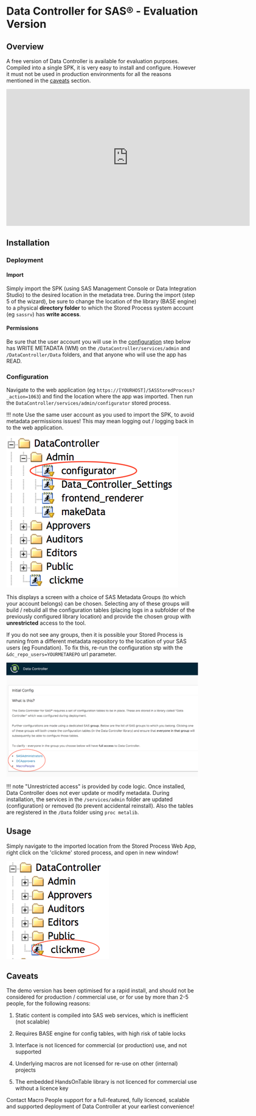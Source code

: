 # Data Controller for SAS® - Evaluation Version

## Overview
A free version of Data Controller is available for evaluation purposes. Compiled into a single SPK, it is very easy to install and configure.  However it must not be used in production environments for all the reasons mentioned in the [caveats](#caveats) section.

<iframe src="https://player.vimeo.com/video/328175910" width="640" height="360" frameborder="0" allowfullscreen></iframe>

## Installation

### Deployment

#### Import
Simply import the SPK (using SAS Management Console or Data Integration Studio) to the desired location in the metadata tree.  During the import (step 5 of the wizard), be sure to change the location of the library (BASE engine) to a physical **directory folder** to which the Stored Process system account (eg `sassrv`) has **write access**.

#### Permissions
Be sure that the user account you will use in the [configuration](#configuration) step below has WRITE METADATA (WM) on the `/DataController/services/admin` and `/DataController/Data` folders, and that anyone who will use the app has READ.

### Configuration

Navigate to the web application (eg `https://[YOURHOST]/SASStoredProcess?_action=1063`) and find the location where the app was imported.  Then run the `DataController/services/admin/configurator` stored process.

!!! note
    Use the same user account as you used to import the SPK, to avoid metadata permissions issues!  This may mean logging out / logging back in to the web application.

![evaltree](img/dci_evaltree.png)

This displays a screen with a choice of SAS Metadata Groups (to which your account belongs) can be chosen. Selecting any of these groups will build / rebuild all the configuration tables (placing logs in a subfolder of the previously configured library location) and provide the chosen group with **unrestricted** access to the tool.

If you do not see any groups, then it is possible your Stored Process is running from a different metadata repository to the location of your SAS users (eg Foundation).  To fix this, re-run the configuration stp with the `&dc_repo_users=YOURMETAREPO` url parameter.

![evaltree](img/dci_evalconfig.png)

!!! note
    "Unrestricted access" is provided by code logic.  Once installed, Data Controller does not ever update or modify metadata.  During installation, the services in the `/services/admin` folder are updated (configuration) or removed (to prevent accidental reinstall).  Also the tables are registered in the `/Data` folder using `proc metalib`.

## Usage

Simply navigate to the imported location from the Stored Process Web App, right click on the 'clickme' stored process, and open in new window!

![evaltree](img/dci_evallaunch.png)


## Caveats

The demo version has been optimised for a rapid install, and should not be considered for production / commercial use, or for use by more than 2-5 people, for the following reasons:

1) Static content is compiled into SAS web services, which is inefficient (not scalable)

2) Requires BASE engine for config tables, with high risk of table locks

3) Interface is not licenced for commercial (or production) use, and not supported

4) Underlying macros are not licensed for re-use on other (internal) projects

5) The embedded HandsOnTable library is not licenced for commercial use without a licence key

Contact Macro People support for a full-featured, fully licenced, scalable and supported deployment of Data Controller at your earliest convenience!